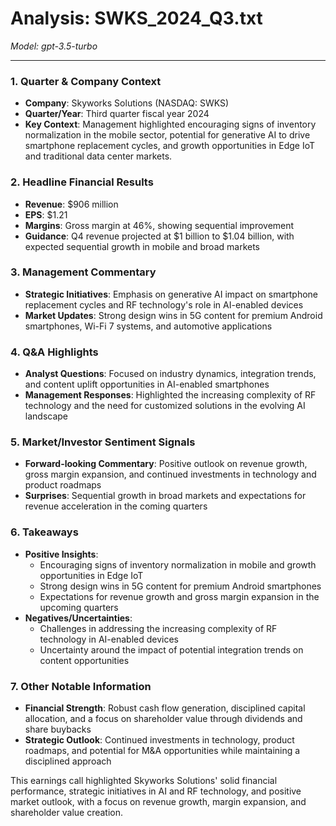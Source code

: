 # Analysis: SWKS_2024_Q3.txt

*Model: gpt-3.5-turbo*

---

### 1. Quarter & Company Context
- **Company**: Skyworks Solutions (NASDAQ: SWKS)
- **Quarter/Year**: Third quarter fiscal year 2024
- **Key Context**: Management highlighted encouraging signs of inventory normalization in the mobile sector, potential for generative AI to drive smartphone replacement cycles, and growth opportunities in Edge IoT and traditional data center markets.

### 2. Headline Financial Results
- **Revenue**: $906 million
- **EPS**: $1.21
- **Margins**: Gross margin at 46%, showing sequential improvement
- **Guidance**: Q4 revenue projected at $1 billion to $1.04 billion, with expected sequential growth in mobile and broad markets

### 3. Management Commentary
- **Strategic Initiatives**: Emphasis on generative AI impact on smartphone replacement cycles and RF technology's role in AI-enabled devices
- **Market Updates**: Strong design wins in 5G content for premium Android smartphones, Wi-Fi 7 systems, and automotive applications

### 4. Q&A Highlights
- **Analyst Questions**: Focused on industry dynamics, integration trends, and content uplift opportunities in AI-enabled smartphones
- **Management Responses**: Highlighted the increasing complexity of RF technology and the need for customized solutions in the evolving AI landscape

### 5. Market/Investor Sentiment Signals
- **Forward-looking Commentary**: Positive outlook on revenue growth, gross margin expansion, and continued investments in technology and product roadmaps
- **Surprises**: Sequential growth in broad markets and expectations for revenue acceleration in the coming quarters

### 6. Takeaways
- **Positive Insights**:
  - Encouraging signs of inventory normalization in mobile and growth opportunities in Edge IoT
  - Strong design wins in 5G content for premium Android smartphones
  - Expectations for revenue growth and gross margin expansion in the upcoming quarters
- **Negatives/Uncertainties**:
  - Challenges in addressing the increasing complexity of RF technology in AI-enabled devices
  - Uncertainty around the impact of potential integration trends on content opportunities

### 7. Other Notable Information
- **Financial Strength**: Robust cash flow generation, disciplined capital allocation, and a focus on shareholder value through dividends and share buybacks
- **Strategic Outlook**: Continued investments in technology, product roadmaps, and potential for M&A opportunities while maintaining a disciplined approach

This earnings call highlighted Skyworks Solutions' solid financial performance, strategic initiatives in AI and RF technology, and positive market outlook, with a focus on revenue growth, margin expansion, and shareholder value creation.